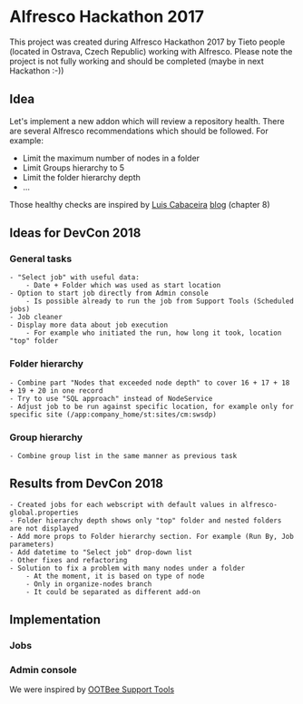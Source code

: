 # Alfresco Hackathon 2017
This project was created during Alfresco Hackathon 2017 by Tieto people (located in Ostrava, Czech Republic) working with Alfresco. Please note the project is not fully working and should be completed (maybe in next Hackathon :-))

## Idea
Let's implement a new addon which will review a repository health. There are several Alfresco recommendations which should be followed. For example:
* Limit the maximum number of nodes in a folder
* Limit Groups hierarchy to 5
* Limit the folder hierarchy depth
* ...

Those healthy checks are inspired by [Luis Cabaceira](https://community.alfresco.com/people/lcabaceira) [blog](https://community.alfresco.com/people/lcabaceira/blog/2017/04/26/alfresco-best-practices) (chapter 8)

## Ideas for DevCon 2018
### General tasks
	- "Select job" with useful data:
		- Date + Folder which was used as start location
	- Option to start job directly from Admin console
		- Is possible already to run the job from Support Tools (Scheduled jobs)
	- Job cleaner
	- Display more data about job execution
		- For example who initiated the run, how long it took, location "top" folder
### Folder hierarchy 
	- Combine part "Nodes that exceeded node depth" to cover 16 + 17 + 18 + 19 + 20 in one record
	- Try to use "SQL approach" instead of NodeService
	- Adjust job to be run against specific location, for example only for specific site (/app:company_home/st:sites/cm:swsdp)
### Group hierarchy
	- Combine group list in the same manner as previous task

## Results from DevCon 2018
	- Created jobs for each webscript with default values in alfresco-global.properties
	- Folder hierarchy depth shows only "top" folder and nested folders are not displayed
	- Add more props to Folder hierarchy section. For example (Run By, Job parameters)
	- Add datetime to "Select job" drop-down list
	- Other fixes and refactoring
	- Solution to fix a problem with many nodes under a folder		
		- At the moment, it is based on type of node
		- Only in organize-nodes branch
		- It could be separated as different add-on

## Implementation

### Jobs

### Admin console
We were inspired by [OOTBee Support Tools](https://github.com/OrderOfTheBee/ootbee-support-tools)


